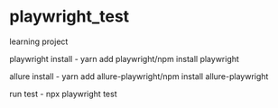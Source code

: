 # playwright_test
learning project


playwright install - yarn add playwright/npm install playwright

allure install - yarn add allure-playwright/npm install allure-playwright

run test - npx playwright test